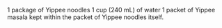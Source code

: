 1 package of Yippee noodles
1 cup (240 mL) of water
1 packet of Yippee masala kept within the packet of Yippee noodles itself.